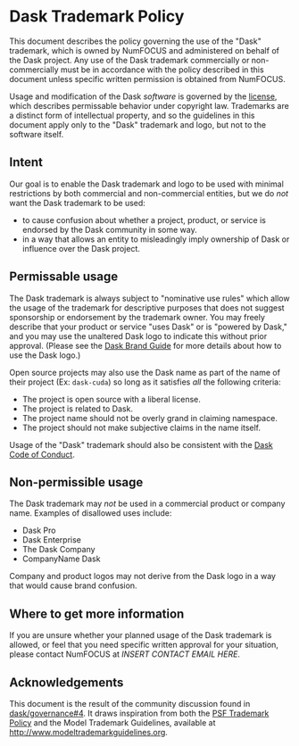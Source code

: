 Dask Trademark Policy
=====================

This document describes the policy governing the use of the "Dask" trademark,
which is owned by NumFOCUS and administered on behalf of the Dask project.  Any
use of the Dask trademark commercially or non-commercially must be in
accordance with the policy described in this document unless specific written
permission is obtained from NumFOCUS.

Usage and modification of the Dask *software* is governed by the
[license](https://github.com/dask/dask/blob/main/LICENSE.txt), which describes
permissable behavior under copyright law.  Trademarks are a distinct form of
intellectual property, and so the guidelines in this document apply only to
the "Dask" trademark and logo, but not to the software itself.

Intent
------

Our goal is to enable the Dask trademark and logo to be used with minimal
restrictions by both commercial and non-commercial entities, but we do *not*
want the Dask trademark to be used:

* to cause confusion about whether a project, product, or service is endorsed
  by the Dask community in some way.
* in a way that allows an entity to misleadingly imply ownership of Dask or
  influence over the Dask project.

Permissable usage
-----------------

The Dask trademark is always subject to "nominative use rules" which allow the
usage of the trademark for descriptive purposes that does not suggest
sponsorship or endorsement by the trademark owner.  You may freely describe
that your product or service "uses Dask" or is "powered by Dask," and you
may use the unaltered Dask logo to indicate this without prior approval.
(Please see the [Dask Brand Guide](https://www.dask.org/brand-guide) for more
details about how to use the Dask logo.)

Open source projects may also use the Dask name as part of the name of their
project (Ex: `dask-cuda`) so long as it satisfies *all* the following
criteria:

* The project is open source with a liberal license.
* The project is related to Dask.
* The project name should not be overly grand in claiming namespace.
* The project should not make subjective claims in the name itself.

Usage of the "Dask" trademark should also be consistent with the [Dask Code of Conduct](https://github.com/dask/governance/blob/main/code-of-conduct.md).

Non-permissible usage
---------------------

The Dask trademark may *not* be used in a commercial product or company name.  Examples of disallowed uses include:

* Dask Pro
* Dask Enterprise
* The Dask Company
* CompanyName Dask

Company and product logos may not derive from the Dask logo in a way that would cause brand confusion.

Where to get more information
-----------------------------

If you are unsure whether your planned usage of the Dask trademark is allowed,
or feel that you need specific written approval for your situation, please
contact NumFOCUS at *INSERT CONTACT EMAIL HERE*.

Acknowledgements
----------------

This document is the result of the community discussion found in [dask/governance#4](https://github.com/dask/governance/issues/4).  It draws inspiration from both the [PSF Trademark Policy](https://www.python.org/psf/trademarks/) and the Model Trademark Guidelines, available at http://www.modeltrademarkguidelines.org.

